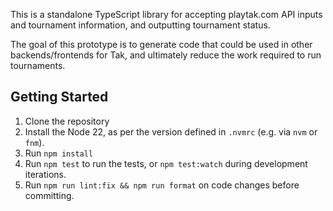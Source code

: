 This is a standalone TypeScript library for accepting playtak.com API inputs and tournament information, and outputting tournament status.

The goal of this prototype is to generate code that could be used in other backends/frontends for Tak, and ultimately reduce the work required to run tournaments.

## Getting Started

1. Clone the repository
2. Install the Node 22, as per the version defined in `.nvmrc` (e.g. via `nvm` or `fnm`).
3. Run `npm install`
4. Run `npm test` to run the tests, or `npm test:watch` during development iterations.
5. Run `npm run lint:fix && npm run format` on code changes before committing.
